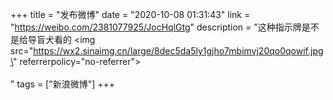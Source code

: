 +++
title = "发布微博"
date = "2020-10-08 01:31:43"
link = "https://weibo.com/2381077925/JocHqlGtg"
description = "这种指示牌是不是给导盲犬看的 <img src=\"https://wx2.sinaimg.cn/large/8dec5da5ly1gjho7mbimvj20qo0qowif.jpg\" referrerpolicy=\"no-referrer\"><br><br>"
tags = ["新浪微博"]
+++
